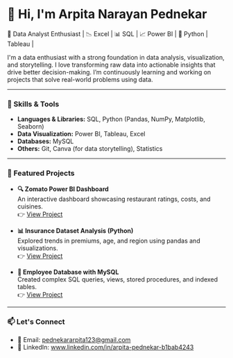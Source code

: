 # 👋 Hi, I'm Arpita Narayan Pednekar

🎯 Data Analyst Enthusiast | 📉 Excel | 📊 SQL | 📈 Power BI | 🐍 Python | Tableau |

I'm a data enthusiast with a strong foundation in data analysis, visualization, and storytelling. 
I love transforming raw data into actionable insights that drive better decision-making. 
I’m continuously learning and working on projects that solve real-world problems using data.

---

### 💼 Skills & Tools

- **Languages & Libraries:** SQL, Python (Pandas, NumPy, Matplotlib, Seaborn)
- **Data Visualization:** Power BI, Tableau, Excel
- **Databases:** MySQL
- **Others:** Git, Canva (for data storytelling), Statistics

---

### 📂 Featured Projects

- **🔍 Zomato Power BI Dashboard**  
  An interactive dashboard showcasing restaurant ratings, costs, and cuisines.  
  👉 [View Project](https://github.com/arpita-pednekar/Zomato-Analysis-Dashboard/blob/c27b6742f6e31c8979c0cea27b2beb33d22ec2e2/Zomato%20projectfinal2024.pbix)

- **📊 Insurance Dataset Analysis (Python)**  
  Explored trends in premiums, age, and region using pandas and visualizations.  
  👉 [View Project](https://github.com/arpita-pednekar/Insurance-Data-Analysis-2025/blob/a394b1df189abfbf5310df105bb4292619e716ea/Insurance%20Data%20Analysis%20Final%20Project%202025.ipynb)

- **🧾 Employee Database with MySQL**  
  Created complex SQL queries, views, stored procedures, and indexed tables.  
  👉 [View Project](https://github.com/arpita-pednekar/ScienceQtech-Employee-Performance-Mapping./blob/b73fcb0ff2ef207b0c54159fa5b6657d46fef4ad/employee.sql)

---

### 📫 Let's Connect

- 📧 Email: pednekararpita123@gmail.com  
- 💼 LinkedIn: www.linkedin.com/in/arpita-pednekar-b1bab4243
<!---
arpita-pednekar/arpita-pednekar is a ✨ special ✨ repository because its `README.md` (this file) appears on your GitHub profile.
You can click the Preview link to take a look at your changes.
--->
